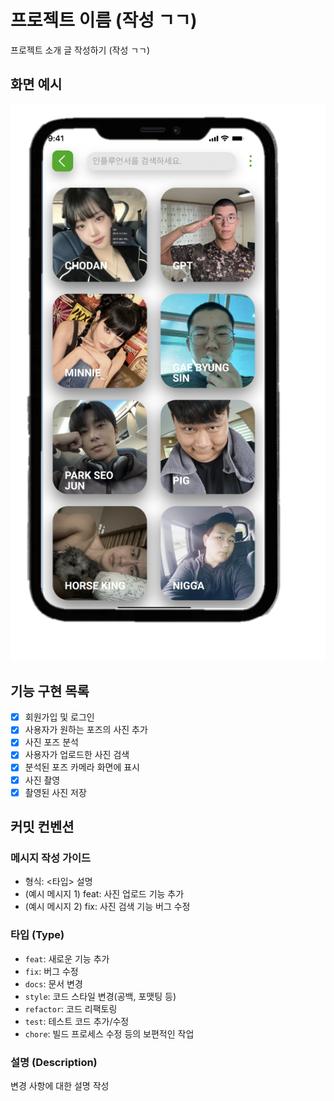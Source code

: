 # 프로젝트 이름 (작성 ㄱㄱ)

프로젝트 소개 글 작성하기 (작성 ㄱㄱ)

## 화면 예시
![홈 화면](images/home.png)

## 기능 구현 목록

- [x] 회원가입 및 로그인 
- [x] 사용자가 원하는 포즈의 사진 추가 
- [x] 사진 포즈 분석 
- [x] 사용자가 업로드한 사진 검색
- [x] 분석된 포즈 카메라 화면에 표시
- [x] 사진 촬영 
- [x] 촬영된 사진 저장

## 커밋 컨벤션

### 메시지 작성 가이드

- 형식: <타입> 설명
- (예시 메시지 1) feat: 사진 업로드 기능 추가
- (예시 메시지 2) fix: 사진 검색 기능 버그 수정

### 타입 (Type)
- `feat`: 새로운 기능 추가
- `fix`: 버그 수정
- `docs`: 문서 변경
- `style`: 코드 스타일 변경(공백, 포맷팅 등)
- `refactor`: 코드 리팩토링
- `test`: 테스트 코드 추가/수정
- `chore`: 빌드 프로세스 수정 등의 보편적인 작업

### 설명 (Description)
변경 사항에 대한 설명 작성